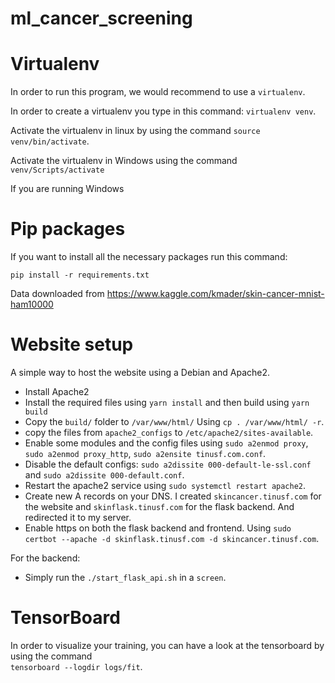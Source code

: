 # ml_cancer_screening

# Virtualenv
In order to run this program, we would recommend to use a `virtualenv`. 

In order to create a virtualenv you type in this command: `virtualenv venv`.

Activate the virtualenv in linux by using the command `source venv/bin/activate`.

Activate the virtualenv in Windows using the command `venv/Scripts/activate`

If you are running Windows 

# Pip packages
If you want to install all the necessary packages run this command:

`pip install -r requirements.txt`


Data downloaded from https://www.kaggle.com/kmader/skin-cancer-mnist-ham10000


# Website setup
A simple way to host the website using a Debian and Apache2.

* Install Apache2
* Install the required files using `yarn install` and then build using `yarn build`
* Copy the `build/` folder to `/var/www/html/` Using `cp . /var/www/html/ -r`.
* copy the files from `apache2_configs` to `/etc/apache2/sites-available`.
* Enable some modules and the config files using `sudo a2enmod proxy`, `sudo a2enmod proxy_http`, 
`sudo a2ensite tinusf.com.conf`.
* Disable the default configs: `sudo a2dissite 000-default-le-ssl.conf` and `sudo a2dissite 000-default.conf`. 
* Restart the apache2 service using `sudo systemctl restart apache2`.
* Create new A records on your DNS. I created `skincancer.tinusf.com` for the website and 
`skinflask.tinusf.com` for the flask backend. And redirected it to my server.
* Enable https on both the flask backend and frontend. Using 
`sudo certbot --apache -d skinflask.tinusf.com -d skincancer.tinusf.com`.


For the backend:
* Simply run the `./start_flask_api.sh` in a `screen`.

# TensorBoard
In order to visualize your training, you can have a look at the tensorboard by using the command  
`tensorboard --logdir logs/fit`.
